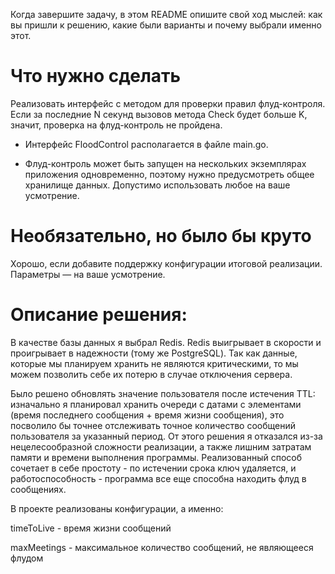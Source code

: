 Когда завершите задачу, в этом README опишите свой ход мыслей: как вы пришли к решению, какие были варианты и почему выбрали именно этот. 

# Что нужно сделать

Реализовать интерфейс с методом для проверки правил флуд-контроля. Если за последние N секунд вызовов метода Check будет больше K, значит, проверка на флуд-контроль не пройдена.

- Интерфейс FloodControl располагается в файле main.go.

- Флуд-контроль может быть запущен на нескольких экземплярах приложения одновременно, поэтому нужно предусмотреть общее хранилище данных. Допустимо использовать любое на ваше усмотрение. 

# Необязательно, но было бы круто

Хорошо, если добавите поддержку конфигурации итоговой реализации. Параметры — на ваше усмотрение.

# Описание решения:
В качестве базы данных я выбрал Redis. Redis выигрывает в скорости и проигрывает в надежности (тому же PostgreSQL). Так как данные, которые мы планируем хранить не являются критическими, то мы можем позволить себе их потерю в случае отключения сервера. 

Было решено обновлять значение пользователя после истечения TTL:  изначально я планировал хранить очереди с датами с элементами (время последнего сообщения + время жизни сообщения), это посволило бы точнее отслеживать точное количество сообщений пользователя за указанный период. От этого решения я отказался из-за нецелесообразной сложности реализации, а также лишним затратам памяти и времени выполнения программы. Реализованный способ сочетает в себе простоту - по истечении срока ключ удаляется, и работоспособность - программа все еще способна находить флуд в сообщениях.

В проекте реализованы конфигурации, а именно:
  
  timeToLive - время жизни сообщений
    
  maxMeetings - максимальное количество сообщений, не являющееся флудом
